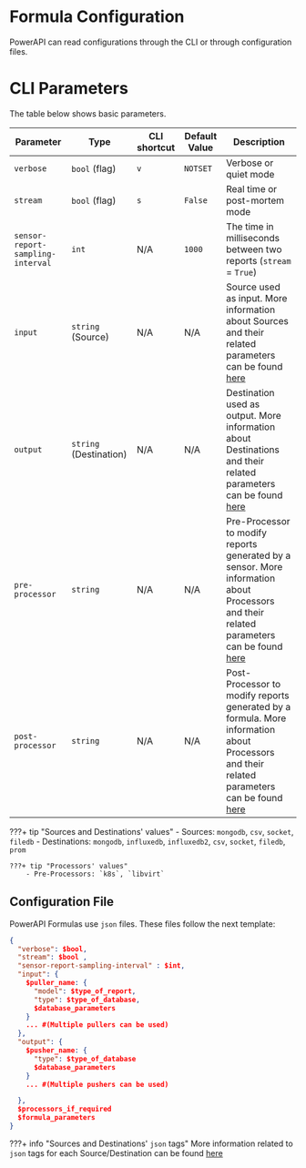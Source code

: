 # Formula Configuration

PowerAPI can read configurations through the CLI or through configuration files.

# CLI Parameters

The table below shows basic parameters.

| Parameter    | Type                  | CLI shortcut  | Default Value                        | Description                          |
| ------------ | -----                 | ------------- | -------------                        | ------------------------------------ |
| `verbose`                            | `bool` (flag)               | `v`           |`NOTSET`                              | Verbose or quiet mode                |
| `stream`                             | `bool` (flag)  | `s`           |`False`                               | Real time or post-mortem mode         |
| `sensor-report-sampling-interval`    | `int`         | N/A           | `1000`                                 | The time in milliseconds between two reports (`stream` = `True`) |
| `input`     | `string` (Source)      | N/A | N/A     | Source used as input. More information about Sources and their related parameters can be found [here](../database/sources_destinations.md)|
| `output`     | `string` (Destination)| N/A | N/A            | Destination used as output. More information about Destinations and their related parameters can be found [here](../database/sources_destinations.md)|
| `pre-processor`     | `string` | N/A | N/A            | Pre-Processor to modify reports generated by a sensor. More information about Processors and their related parameters can be found [here](../processors/processors.md) |
| `post-processor`     | `string` | N/A | N/A            | Post-Processor to modify reports generated by a formula. More information about Processors and their related parameters can be found [here](../processors/processors.md) |

???+ tip "Sources and Destinations' values"
    - Sources: `mongodb`, `csv`, `socket`, `filedb`
    - Destinations: `mongodb`, `influxedb`, `influxedb2`, `csv`, `socket`, `filedb`, `prom`

    ???+ tip "Processors' values"
        - Pre-Processors: `k8s`, `libvirt`

## Configuration File

PowerAPI Formulas use `json` files. These files follow the next template:

```json
{
  "verbose": $bool,
  "stream": $bool ,
  "sensor-report-sampling-interval" : $int,
  "input": {
    $puller_name: {
      "model": $type_of_report,
      "type": $type_of_database,
      $database_parameters
    }
    ... #(Multiple pullers can be used)
  },
  "output": {
    $pusher_name: {
      "type": $type_of_database
      $database_parameters
    }
    ... #(Multiple pushers can be used)

  },
  $processors_if_required
  $formula_parameters
}
```
???+ info "Sources and Destinations' `json` tags"
    More information related to `json` tags for each Source/Destination can be found [here](../database/sources_destinations.md)
